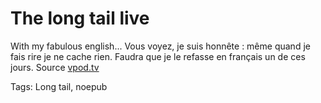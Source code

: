 # The long tail live



With my fabulous english... Vous voyez, je suis honnête : même quand je fais rire je ne cache rien. Faudra que je le refasse en français un de ces jours. Source [vpod.tv](http://portal.vpod.tv/#player:69418)

Tags: Long tail, noepub